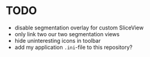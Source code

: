 # TODO
* disable segmentation overlay for custom SliceView 
* only link two our two segmentation views
* hide uninteresting icons in toolbar
* add my application `.ini`-file to this repository?
